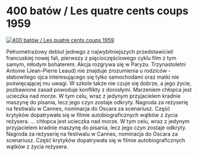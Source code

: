 400 batów / Les quatre cents coups 1959 
=============
[![400 batów / Les quatre cents coups 1959 ](http://vidos.pl/images/player.gif)](http://vidos.pl/400-batow-les-quatre-cents-coups-1959)

 Pełnometrażowy debiut jednego z najwybitniejszych przedstawicieli francuskiej nowej fali, pierwszy z pięcioczęściowego cyklu film z tym samym, młodym bohaterem. Akcja rozgrywa się w Paryżu. Trzynastoletni Antoine (Jean-Pierre Leaud) nie znajduje zrozumienia u rodziców - słabowitego ojca interesującego się tylko samochodami oraz matki nie poświęcającej mu uwagi. W szkole także nie czuje się dobrze, a jego życie, pozbawione zasad powoduje konflikty z dorosłymi. Marzeniem chłopca jest ucieczka nad morze. W tym celu, wraz z jedynym przyjacielem kradnie maszynę do pisania, lecz jego czyn zostaje odkryty. Nagroda za reżyserię na festiwalu w Cannes, nominacja do Oscara za scenariusz. Część krytyków dopatrywała się w filmie autobiograficznych wątków z życia reżysera.  ... chłopca jest ucieczka nad morze. W tym celu, wraz z jedynym przyjacielem kradnie maszynę do pisania, lecz jego czyn zostaje odkryty. Nagroda za reżyserię na festiwalu w Cannes, nominacja do Oscara za scenariusz. Część krytyków dopatrywała się w filmie autobiograficznych wątków z życia reżysera.
